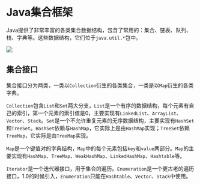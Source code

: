# Java集合框架

Java提供了非常丰富的各类集合数据结构，包含了常用的：集合、链表、队列、栈、字典等。这些数据结构，它们位于`java.util.*`包中。

<img src="image/chapter_collection/collection_framework.jpg" />

## 集合接口

集合接口分为两类，一类以`Collection`衍生的各类集合，一类是以`Map`衍生的各类字典。

`Collection`包含`List`和`Set`两大分支，`List`是一个有序的数据结构，每个元素有自己的索引，第一个元素的索引值是0，主要实现有`LinkedList`、`ArrayList`、`Vector`、`Stack`。`Set`是一个不允许重复元素的无序数据结构，主要实现有`HashSet`和`TreeSet`。`HashSet`依赖与`HashMap`，它实际上是由`HashMap`实现；`TreeSet`依赖`TreeMap`，它实际是由`TreeMap`实现。

`Map`是一个键值对的字典结构，`Map`中的每个元素包括`key`和`value`两部分。`Map`的主要实现有`HashMap`、`TreeMap`、`WeakHashMap`、`LinkedHashMap`、`Hashtable`等。

`Iterator`是一个迭代器接口，用于集合的遍历。`Enumeration`是一个更古老的遍历接口，1.0的时候引入，`Enumeration`只能在`Hashtable`、`Vector`、`Stack`中使用。